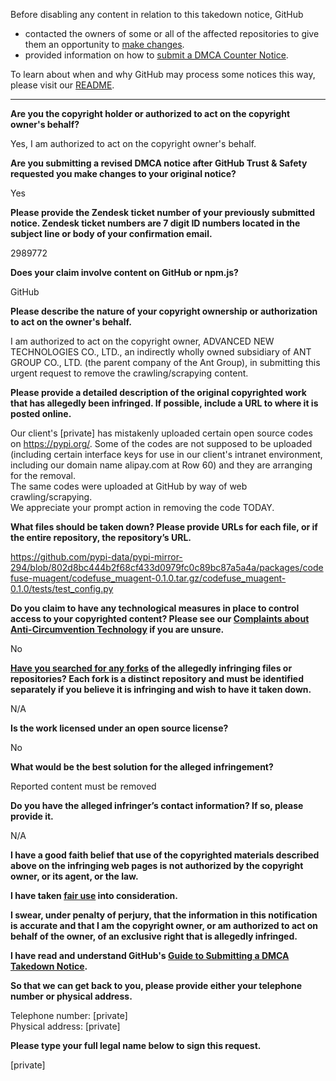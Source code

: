 Before disabling any content in relation to this takedown notice, GitHub
- contacted the owners of some or all of the affected repositories to give them an opportunity to [make changes](https://docs.github.com/en/github/site-policy/dmca-takedown-policy#a-how-does-this-actually-work).
- provided information on how to [submit a DMCA Counter Notice](https://docs.github.com/en/articles/guide-to-submitting-a-dmca-counter-notice).

To learn about when and why GitHub may process some notices this way, please visit our [README](https://github.com/github/dmca/blob/master/README.md#anatomy-of-a-takedown-notice).

---

**Are you the copyright holder or authorized to act on the copyright owner's behalf?**

Yes, I am authorized to act on the copyright owner's behalf.

**Are you submitting a revised DMCA notice after GitHub Trust & Safety requested you make changes to your original notice?**

Yes

**Please provide the Zendesk ticket number of your previously submitted notice. Zendesk ticket numbers are 7 digit ID numbers located in the subject line or body of your confirmation email.**

2989772

**Does your claim involve content on GitHub or npm.js?**

GitHub

**Please describe the nature of your copyright ownership or authorization to act on the owner's behalf.**

I am authorized to act on the copyright owner, ADVANCED NEW TECHNOLOGIES CO., LTD., an indirectly wholly owned subsidiary of ANT GROUP CO., LTD. (the parent company of the Ant Group), in submitting this urgent request to remove the crawling/scrapying content.

**Please provide a detailed description of the original copyrighted work that has allegedly been infringed. If possible, include a URL to where it is posted online.**

Our client's [private] has mistakenly uploaded certain open source codes on https://pypi.org/. Some of the codes are not supposed to be uploaded (including certain interface keys for use in our client's intranet environment, including our domain name alipay.com at Row 60) and they are arranging for the removal.  
The same codes were uploaded at GitHub by way of web crawling/scrapying.  
We appreciate your prompt action in removing the code TODAY.

**What files should be taken down? Please provide URLs for each file, or if the entire repository, the repository’s URL.**

https://github.com/pypi-data/pypi-mirror-294/blob/802d8bc444b2f68cf433d0979fc0c89bc87a5a4a/packages/codefuse-muagent/codefuse_muagent-0.1.0.tar.gz/codefuse_muagent-0.1.0/tests/test_config.py

**Do you claim to have any technological measures in place to control access to your copyrighted content? Please see our <a href="https://docs.github.com/articles/guide-to-submitting-a-dmca-takedown-notice#complaints-about-anti-circumvention-technology">Complaints about Anti-Circumvention Technology</a> if you are unsure.**

No

**<a href="https://docs.github.com/articles/dmca-takedown-policy#b-what-about-forks-or-whats-a-fork">Have you searched for any forks</a> of the allegedly infringing files or repositories? Each fork is a distinct repository and must be identified separately if you believe it is infringing and wish to have it taken down.**

N/A

**Is the work licensed under an open source license?**

No

**What would be the best solution for the alleged infringement?**

Reported content must be removed

**Do you have the alleged infringer’s contact information? If so, please provide it.**

N/A

**I have a good faith belief that use of the copyrighted materials described above on the infringing web pages is not authorized by the copyright owner, or its agent, or the law.**

**I have taken <a href="https://www.lumendatabase.org/topics/22">fair use</a> into consideration.**

**I swear, under penalty of perjury, that the information in this notification is accurate and that I am the copyright owner, or am authorized to act on behalf of the owner, of an exclusive right that is allegedly infringed.**

**I have read and understand GitHub's <a href="https://docs.github.com/articles/guide-to-submitting-a-dmca-takedown-notice/">Guide to Submitting a DMCA Takedown Notice</a>.**

**So that we can get back to you, please provide either your telephone number or physical address.**

Telephone number: [private]  
Physical address: [private]  

**Please type your full legal name below to sign this request.**

[private]
